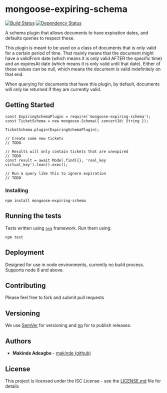 # mongoose-expiring-schema
[![Build Status](https://travis-ci.org/makinde/mongoose-expiring-schema.svg?branch=master)](https://travis-ci.org/makinde/mongoose-expiring-schema) [![Dependency Status](https://david-dm.org/makinde/mongoose-expiring-schema.svg)](https://david-dm.org/makinde/mongoose-expiring-schema)

A schema plugin that allows documents to have expiration dates, and defaults queries to respect these.

This plugin is meant to be used on a class of documents that is only valid for a certain period of time. That mainly means that the document might have a validFrom date (which means it is only valid AFTER the specific time) and an expiresAt date (which means it is only valid until that date). Either of these values can be null, which means the document is valid indefinitely on that end.

When querying for documents that have this plugin, by default, documents will only be returned if they are currently valid.

## Getting Started

```
const ExpiringSchemaPlugin = require('mongoose-expiring-schema');
const TicketSchema = new mongoose.Schema({ concertId: String });

TicketSchema.plugin(ExpiringSchemaPlugin);

// Create some new tickets
// TODO

// Results will only contain tickets that are unexpired
// TODO
const result = await Model.find({}, 'real_key virtual_key').lean().exec();

// Run a query like this to ignore expiration
// TODO
```

### Installing

```
npm install mongoose-expiring-schema
```

## Running the tests

Tests written using [`ava`](https://www.npmjs.com/package/ava) framework. Run them using:

```
npm test
```

## Deployment

Designed for use in node environments, currently no build process. Supports node 8 and above.

## Contributing

Please feel free to fork and submit pull requests

## Versioning

We use [SemVer](http://semver.org/) for versioning and [np](https://www.npmjs.com/package/np) for to publish releases.

## Authors

* **Makinde Adeagbo** - [makinde (github)](https://github.com/makinde)

## License

This project is licensed under the ISC License - see the [LICENSE.md](LICENSE.md) file for details
